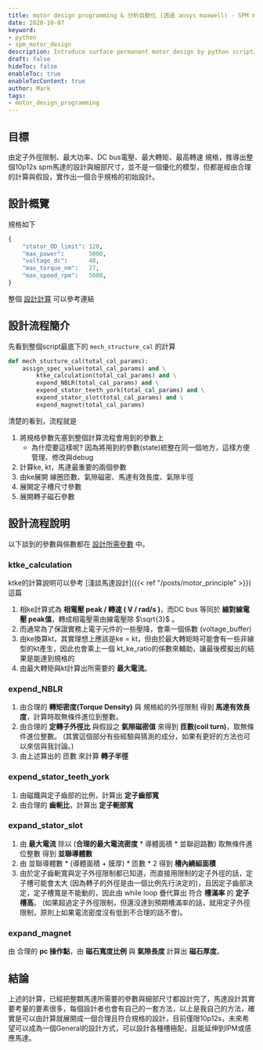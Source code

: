 ```yaml
---
title: motor design programming & 分析自動化 (透過 ansys maxwell) - SPM motor design by python script
date: 2020-10-07
keyword:
- python
- spm_motor_design
description: Introduce surface permanent motor design by python script。
draft: false
hideToc: false
enableToc: true
enableTocContent: true
author: Mark
tags:
- motor_design_programming
---
```


## 目標

由定子外徑限制、最大功率、DC bus電壓、最大轉矩、最高轉速 規格，推導出整個10p12s spm馬達的設計與細部尺寸，並不是一個優化的模型，但都是經由合理的計算與假設，實作出一個合乎規格的初始設計。

## 設計概覽

規格如下

```python
{
    "stator_OD_limit": 120,
    "max_power":       5000,
    "voltage_dc":      48,
    "max_torque_nm":   27,
    "max_speed_rpm":   5000,
}
```

整個 [設計計算](https://github.com/MarkWengSTR/ansys-maxwell-EM-design-online/blob/master/params/ktke_calculation.py) 可以參考連結

## 設計流程簡介

先看到整個script最底下的 `mech_structure_cal` 的計算

```python
def mech_stucture_cal(total_cal_params):
    assign_spec_value(total_cal_params) and \
        ktke_calculation(total_cal_params) and \
        expend_NBLR(total_cal_params) and \
        expend_stator_teeth_york(total_cal_params) and \
        expend_stator_slot(total_cal_params) and \
        expend_magnet(total_cal_params)
```

清楚的看到，流程就是

1. 將規格參數先塞到整個計算流程會用到的參數上
   - 為什麼要這樣呢?  因為將用到的參數(state)統整在同一個地方，這樣方便管理、修改與debug
2. 計算ke, kt，馬達最重要的兩個參數
3. 由ke展開 線圈匝數、氣隙磁密、馬達有效長度、氣隙半徑
4. 展開定子槽尺寸參數
5. 展開轉子磁石參數

## 設計流程說明

以下談到的參數與係數都在 [設計所需參數](https://github.com/MarkWengSTR/ansys-maxwell-EM-design-online/blob/master/params/motor_params.py) 中。

### ktke_calculation

ktke的計算說明可以參考  [淺談馬達設計]({{< ref "/posts/motor_principle" >}}) 這篇

1. 相ke計算式為  **相電壓 peak / 轉速 ( V / rad/s )**，而DC bus 等同於 **線對線電壓 peak值**，轉成相電壓需由線電壓除 $\sqrt{3}$ 。
2. 而通常為了保證實務上電子元件的一些壓降，會乘一個係數 (voltage_buffer)
3. 由ke換算kt，其實理想上應該是ke = kt，但由於最大轉矩時可能會有一些非線型的kt產生，因此也會乘上一個 kt_ke_ratio的係數來輔助，讓最後模擬出的結果是能達到規格的
4. 由最大轉矩與kt計算出所需要的 **最大電流**。

### expend_NBLR

1. 由合理的 **轉矩密度(Torque Density)** 與 規格給的外徑限制 得到 **馬達有效長度**，計算時取無條件進位到整數。
2. 由合理的 **定轉子外徑比** 與假設之 **氣隙磁密值** 來得到 **匝數(coil turn)**，取無條件進位整數。  (其實這個部分有些經驗與猜測的成分，如果有更好的方法也可以來信與我討論。)
3. 由上述算出的 匝數 來計算 **轉子半徑**

### expend_stator_teeth_york

1. 由磁鐵與定子齒部的比例，計算出 **定子齒部寬**
2. 由合理的 **齒軛比**，計算出 **定子軛部寬**

### expand_stator_slot

1. 由 **最大電流** 除以 (**合理的最大電流密度** * 導體面積 * 並聯迴路數) 取無條件進位整數 得到 **並聯導體數**
2. 由 並聯導體數 * (導體面積 + 膜厚) * 匝數 * 2 得到 **槽內繞組面積**
3. 由於定子齒軛寬與定子外徑限制都已知道，而直接用限制的定子外徑的話，定子槽可能會太大 (因為轉子的外徑是由一個比例先行決定的)，且因定子齒部決定，定子槽寬是不能動的，因此由 while loop 疊代算出 符合 **槽滿率** 的 **定子槽高**。 (如果超過定子外徑限制，但還沒達到預期槽滿率的話，就用定子外徑限制，原則上如果電流密度沒有低到不合理的話不會)。

### expand_magnet

由 合理的 **pc 操作點**，由 **磁石寬度比例** 與 **氣隙長度** 計算出 **磁石厚度**。

## 結論

上述的計算，已經把整顆馬達所需要的參數與細部尺寸都設計完了，馬達設計其實要考量的要素很多，每個設計者也會有自己的一套方法，以上是我自己的方法，確實是可以由計算就展開成一個合理且符合規格的設計，目前僅限10p12s，未來希望可以成為一個General的設計方式，可以設計各種槽極配，且能延伸到IPM或感應馬達。


